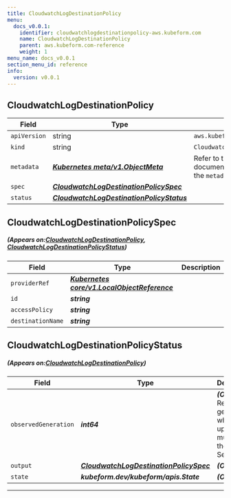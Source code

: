 ```yaml
---
title: CloudwatchLogDestinationPolicy
menu:
  docs_v0.0.1:
    identifier: cloudwatchlogdestinationpolicy-aws.kubeform.com
    name: CloudwatchLogDestinationPolicy
    parent: aws.kubeform.com-reference
    weight: 1
menu_name: docs_v0.0.1
section_menu_id: reference
info:
  version: v0.0.1
---
```


## CloudwatchLogDestinationPolicy
| Field | Type | Description |
| ------ | ----- | ----------- |
| `apiVersion` | string | `aws.kubeform.com/v1alpha1` |
|    `kind` | string | `CloudwatchLogDestinationPolicy` |
| `metadata` | ***[Kubernetes meta/v1.ObjectMeta](https://kubernetes.io/docs/reference/generated/kubernetes-api/v1.13/#objectmeta-v1-meta)***|Refer to the Kubernetes API documentation for the fields of the `metadata` field.|
| `spec` | ***[CloudwatchLogDestinationPolicySpec](#CloudwatchLogDestinationPolicySpec)***||
| `status` | ***[CloudwatchLogDestinationPolicyStatus](#CloudwatchLogDestinationPolicyStatus)***||
## CloudwatchLogDestinationPolicySpec
##### (Appears on:[CloudwatchLogDestinationPolicy](#CloudwatchLogDestinationPolicy), [CloudwatchLogDestinationPolicyStatus](#CloudwatchLogDestinationPolicyStatus))
| Field | Type | Description |
| ------ | ----- | ----------- |
| `providerRef` | ***[Kubernetes core/v1.LocalObjectReference](https://kubernetes.io/docs/reference/generated/kubernetes-api/v1.13/#localobjectreference-v1-core)***||
| `id` | ***string***||
| `accessPolicy` | ***string***||
| `destinationName` | ***string***||
## CloudwatchLogDestinationPolicyStatus
##### (Appears on:[CloudwatchLogDestinationPolicy](#CloudwatchLogDestinationPolicy))
| Field | Type | Description |
| ------ | ----- | ----------- |
| `observedGeneration` | ***int64***| ***(Optional)*** Resource generation, which is updated on mutation by the API Server.|
| `output` | ***[CloudwatchLogDestinationPolicySpec](#CloudwatchLogDestinationPolicySpec)***| ***(Optional)*** |
| `state` | ***kubeform.dev/kubeform/apis.State***| ***(Optional)*** |
---
